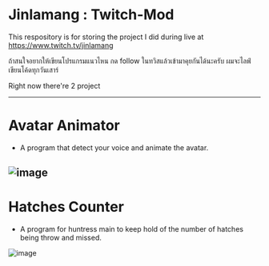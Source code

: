 # Jinlamang : Twitch-Mod
This respository is for storing the project I did during live at https://www.twitch.tv/jinlamang

ถ้าสนใจอยากให้เขียนโปรแกรมแนวไหน กด follow ในทวิสแล้วเข้ามาคุยกันได้นะครับ ผมจะไลฟ์เขียนโค้ดทุกวันเสาร์

Right now there're 2 project

---------------------------
# Avatar Animator
- A program that detect your voice and animate the avatar.

![image](https://user-images.githubusercontent.com/42549210/149851584-f5c7b49b-f2f7-4b82-9204-8721fd8ba9f4.png)
---------------------------


# Hatches Counter
- A program for huntress main to keep hold of the number of hatches being throw and missed.

![image](https://user-images.githubusercontent.com/42549210/149851611-4c01e383-0803-4658-8010-4ee10d614d5c.png)
